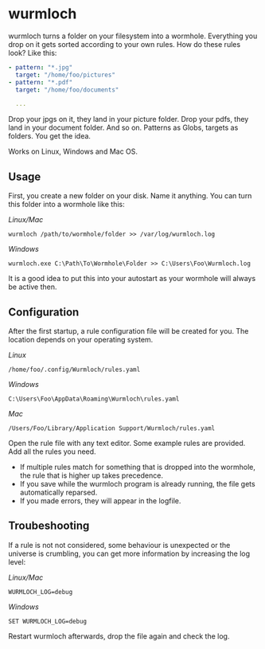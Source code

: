 # wurmloch

wurmloch turns a folder on your filesystem into a wormhole. Everything you drop on it gets sorted according to your own rules. How do these rules look? Like this:

```yaml
- pattern: "*.jpg"
  target: "/home/foo/pictures"
- pattern: "*.pdf"
  target: "/home/foo/documents"

  ...
```

Drop your jpgs on it, they land in your picture folder. Drop your pdfs, they land in your document folder. And so on. Patterns as Globs, targets as folders. You get the idea.

Works on Linux, Windows and Mac OS.

## Usage
 
First, you create a new folder on your disk. Name it anything. You can turn this folder into a wormhole like this:

_Linux/Mac_

`wurmloch /path/to/wormhole/folder >> /var/log/wurmloch.log`

_Windows_

`wurmloch.exe C:\Path\To\Wormhole\Folder >> C:\Users\Foo\Wurmloch.log`

It is a good idea to put this into your autostart as your wormhole will always be active then.

## Configuration

After the first startup, a rule configuration file will be created for you. The location depends on your operating system.

_Linux_

`/home/foo/.config/Wurmloch/rules.yaml`

_Windows_

`C:\Users\Foo\AppData\Roaming\Wurmloch\rules.yaml`

_Mac_

`/Users/Foo/Library/Application Support/Wurmloch/rules.yaml`

Open the rule file with any text editor. Some example rules are provided. Add all the rules you need.

- If multiple rules match for something that is dropped into the wormhole, the rule that is higher up takes precedence.
- If you save while the wurmloch program is already running, the file gets automatically reparsed.
- If you made errors, they will appear in the logfile.

## Troubeshooting

If a rule is not not considered, some behaviour is unexpected or the universe is crumbling, you can get more information by increasing the log level:

_Linux/Mac_

`WURMLOCH_LOG=debug`

_Windows_

`SET WURMLOCH_LOG=debug`

Restart wurmloch afterwards, drop the file again and check the log.